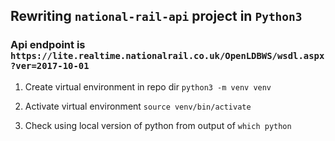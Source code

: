 ## Rewriting `national-rail-api` project in `Python3`

### Api endpoint is `https://lite.realtime.nationalrail.co.uk/OpenLDBWS/wsdl.aspx?ver=2017-10-01`

1. Create virtual environment in repo dir `python3 -m venv venv`

1. Activate virtual environment `source venv/bin/activate`

1. Check using local version of python from output of `which python`
